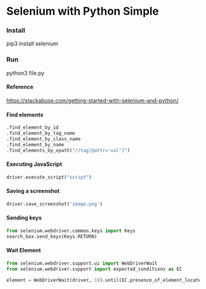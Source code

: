 # Selenium with Python Simple

### Install

pip3 install selenium

### Run

python3 file.py

#### Reference
https://stackabuse.com/getting-started-with-selenium-and-python/

#### Find elements

```python
.find_element_by_id  
.find_element_by_tag_name  
.find_element_by_class_name  
.find_element_by_name  
.find_elements_by_xpath("//tag[@attr='val']")
```

#### Executing JavaScript  

```python
driver.execute_script("script")
```

#### Saving a screenshot  

```python
driver.save_screenshot('image.png')
```

#### Sending keys  

```python
from selenium.webdriver.common.keys import Keys
search_box.send_keys(Keys.RETURN)
```

#### Wait Element  

```python
from selenium.webdriver.support.ui import WebDriverWait 
from selenium.webdriver.support import expected_conditions as EC

element = WebDriverWait(driver, 10).until(EC.presence_of_element_located((By.ID, "myDynamicElement")))
```


 

